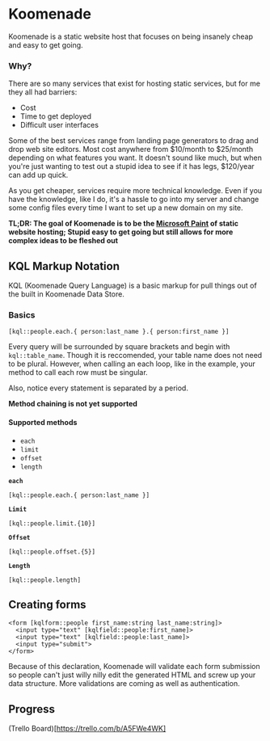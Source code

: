 # Koomenade

Koomenade is a static website host that focuses on being insanely cheap and easy to get going.

### Why?

There are so many services that exist for hosting static services, but for me they all had barriers: 

- Cost
- Time to get deployed
- Difficult user interfaces

Some of the best services range from landing page generators to drag and drop web site editors. Most cost anywhere from $10/month to $25/month depending on what features you want. It doesn't sound like much, but when you're just wanting to test out a stupid idea to see if it has legs, $120/year can add up quick. 

As you get cheaper, services require more technical knowledge. Even if you have the knowledge, like I do, it's a hassle to go into my server and change some config files every time I want to set up a new domain on my site. 

**TL;DR: The goal of Koomenade is to be the [Microsoft Paint](https://www.youtube.com/watch?v=v2g5qbvb7F4) of static website hosting; Stupid easy to get going but still allows for more complex ideas to be fleshed out**

## KQL Markup Notation

KQL (Koomenade Query Language) is a basic markup for pull things out of the built in Koomenade Data Store.

### Basics

```
[kql::people.each.{ person:last_name }.{ person:first_name }]
```

Every query will be surrounded by square brackets and begin with `kql::table_name`. Though it is reccomended, your table name does not need to be plural. However, when calling an each loop, like in the example, your method to call each row must be singular.

Also, notice every statement is separated by a period.

**Method chaining is not yet supported**

#### Supported methods

* `each`
* `limit`
* `offset`
* `length`

**`each`**
```
[kql::people.each.{ person:last_name }]
```

**`Limit`**

```
[kql::people.limit.{10}]
```

**`Offset`**

```
[kql::people.offset.{5}]
```

**`Length`**

```
[kql::people.length]
```

## Creating forms

```
<form [kqlform::people first_name:string last_name:string]>
  <input type="text" [kqlfield::people:first_name]>
  <input type="text" [kqlfield::people:last_name]>
  <input type="submit">
</form>
```

Because of this declaration, Koomenade will validate each form submission so people can't just willy nilly edit the generated HTML and screw up your data structure. More validations are coming as well as authentication.

## Progress

(Trello Board)[https://trello.com/b/A5FWe4WK]
